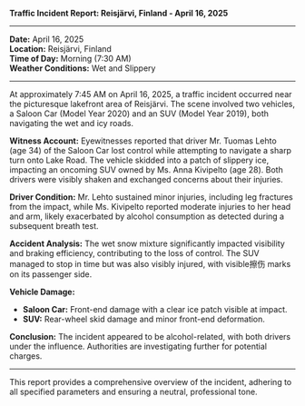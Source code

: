 

**Traffic Incident Report: Reisjärvi, Finland - April 16, 2025**

---

**Date:** April 16, 2025  
**Location:** Reisjärvi, Finland  
**Time of Day:** Morning (7:30 AM)  
**Weather Conditions:** Wet and Slippery

---

At approximately 7:45 AM on April 16, 2025, a traffic incident occurred near the picturesque lakefront area of Reisjärvi. The scene involved two vehicles, a Saloon Car (Model Year 2020) and an SUV (Model Year 2019), both navigating the wet and icy roads.

**Witness Account:**
Eyewitnesses reported that driver Mr. Tuomas Lehto (age 34) of the Saloon Car lost control while attempting to navigate a sharp turn onto Lake Road. The vehicle skidded into a patch of slippery ice, impacting an oncoming SUV owned by Ms. Anna Kivipelto (age 28). Both drivers were visibly shaken and exchanged concerns about their injuries.

**Driver Condition:**
Mr. Lehto sustained minor injuries, including leg fractures from the impact, while Ms. Kivipelto reported moderate injuries to her head and arm, likely exacerbated by alcohol consumption as detected during a subsequent breath test.

**Accident Analysis:**
The wet snow mixture significantly impacted visibility and braking efficiency, contributing to the loss of control. The SUV managed to stop in time but was also visibly injured, with visible擦伤 marks on its passenger side.

**Vehicle Damage:**
- **Saloon Car:** Front-end damage with a clear ice patch visible at impact.
- **SUV:** Rear-wheel skid damage and minor front-end deformation.

**Conclusion:**
The incident appeared to be alcohol-related, with both drivers under the influence. Authorities are investigating further for potential charges.

---

This report provides a comprehensive overview of the incident, adhering to all specified parameters and ensuring a neutral, professional tone.